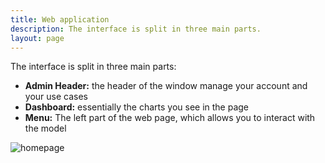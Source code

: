 ```yaml
---
title: Web application
description: The interface is split in three main parts.
layout: page
---
```


The interface is split in three main parts:

* **Admin Header:** the header of the window manage your account and your use cases
* **Dashboard:**  essentially the charts you see in the page
* **Menu:** The left part of the web page, which allows you to interact with the model

![homepage]({{site.url}}/{{site.baseurl}}/core_app/old/journey/images/journey2.png)
